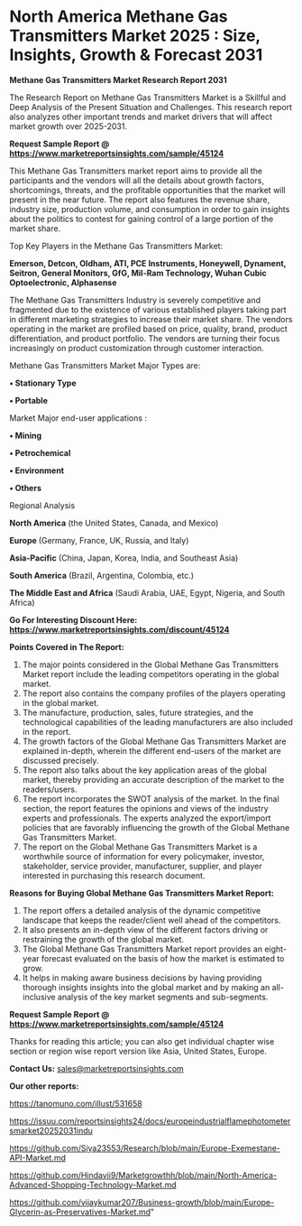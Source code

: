 # North America Methane Gas Transmitters Market 2025 : Size, Insights, Growth & Forecast 2031

<strong>Methane Gas Transmitters Market Research Report 2031</strong>

The Research Report on Methane Gas Transmitters Market is a Skillful and Deep Analysis of the Present Situation and Challenges. This research report also analyzes other important trends and market drivers that will affect market growth over 2025-2031.

<strong>Request Sample Report @ <a href=https://www.marketreportsinsights.com/sample/45124>https://www.marketreportsinsights.com/sample/45124</a></strong>

This Methane Gas Transmitters market report aims to provide all the participants and the vendors will all the details about growth factors, shortcomings, threats, and the profitable opportunities that the market will present in the near future. The report also features the revenue share, industry size, production volume, and consumption in order to gain insights about the politics to contest for gaining control of a large portion of the market share.

Top Key Players in the Methane Gas Transmitters Market:

<strong>Emerson, Detcon, Oldham, ATI, PCE Instruments, Honeywell, Dynament, Seitron, General Monitors, GfG, Mil-Ram Technology, Wuhan Cubic Optoelectronic, Alphasense</strong>

The Methane Gas Transmitters Industry is severely competitive and fragmented due to the existence of various established players taking part in different marketing strategies to increase their market share. The vendors operating in the market are profiled based on price, quality, brand, product differentiation, and product portfolio. The vendors are turning their focus increasingly on product customization through customer interaction.

Methane Gas Transmitters Market Major Types are:

<strong>•  Stationary Type

•  Portable</strong>

Market Major end-user applications :

<strong>•  Mining

•  Petrochemical

•  Environment

•  Others</strong>

Regional Analysis

</u><strong><b>North America</b></strong> (the United States, Canada, and Mexico)

<strong><b>Europe </b></strong>(Germany, France, UK, Russia, and Italy)

<strong><b>Asia-Pacific</b></strong> (China, Japan, Korea, India, and Southeast Asia)

<strong><b>South America</b></strong> (Brazil, Argentina, Colombia, etc.)

<strong><b>The Middle East and Africa</b></strong> (Saudi Arabia, UAE, Egypt, Nigeria, and South Africa)

<strong>Go For Interesting Discount Here: <a href=https://www.marketreportsinsights.com/discount/45124>https://www.marketreportsinsights.com/discount/45124</a></strong>

<strong>Points Covered in The Report:</strong>
<ol>
  <li>The major points considered in the Global Methane Gas Transmitters Market report include the leading competitors operating in the global market.</li>
  <li>The report also contains the company profiles of the players operating in the global market.</li>
  <li>The manufacture, production, sales, future strategies, and the technological capabilities of the leading manufacturers are also included in the report.</li>
  <li>The growth factors of the Global Methane Gas Transmitters Market are explained in-depth, wherein the different end-users of the market are discussed precisely.</li>
  <li>The report also talks about the key application areas of the global market, thereby providing an accurate description of the market to the readers/users.</li>
  <li>The report incorporates the SWOT analysis of the market. In the final section, the report features the opinions and views of the industry experts and professionals. The experts analyzed the export/import policies that are favorably influencing the growth of the Global Methane Gas Transmitters Market.</li>
  <li>The report on the Global Methane Gas Transmitters Market is a worthwhile source of information for every policymaker, investor, stakeholder, service provider, manufacturer, supplier, and player interested in purchasing this research document.</li>
</ol>
<strong>Reasons for Buying Global Methane Gas Transmitters Market Report:</strong>

<ol>
  <li>The report offers a detailed analysis of the dynamic competitive landscape that keeps the reader/client well ahead of the competitors.</li>
  <li>It also presents an in-depth view of the different factors driving or restraining the growth of the global market.</li>
  <li>The Global Methane Gas Transmitters Market report provides an eight-year forecast evaluated on the basis of how the market is estimated to grow.</li>
  <li>It helps in making aware business decisions by having providing thorough insights insights into the global market and by making an all-inclusive analysis of the key market segments and sub-segments.</li>
</ol>
<strong>Request Sample Report @ <a href=https://www.marketreportsinsights.com/sample/45124>https://www.marketreportsinsights.com/sample/45124</a></strong>


Thanks for reading this article; you can also get individual chapter wise section or region wise report version like Asia, United States, Europe.

<strong>Contact Us:</strong>
sales@marketreportsinsights.com

<strong>Our other reports:</strong>

<a href=https://tanomuno.com/illust/531658>https://tanomuno.com/illust/531658</a>

<a href=https://issuu.com/reportsinsights24/docs/europeindustrialflamephotometersmarket20252031indu>https://issuu.com/reportsinsights24/docs/europeindustrialflamephotometersmarket20252031indu</a>

<a href=https://github.com/Siya23553/Research/blob/main/Europe-Exemestane-API-Market.md>https://github.com/Siya23553/Research/blob/main/Europe-Exemestane-API-Market.md</a>

<a href=https://github.com/Hindavii9/Marketgrowthh/blob/main/North-America-Advanced-Shopping-Technology-Market.md>https://github.com/Hindavii9/Marketgrowthh/blob/main/North-America-Advanced-Shopping-Technology-Market.md</a>

<a href=https://github.com/vijaykumar207/Business-growth/blob/main/Europe-Glycerin-as-Preservatives-Market.md>https://github.com/vijaykumar207/Business-growth/blob/main/Europe-Glycerin-as-Preservatives-Market.md</a>"

